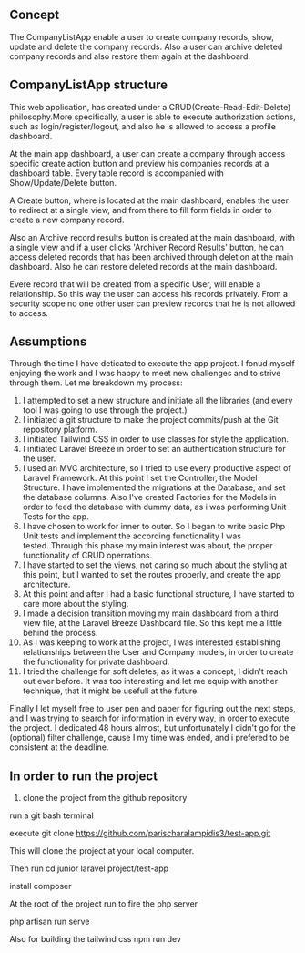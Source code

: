 ## Concept

The CompanyListApp enable a user to create company records, show, update and delete the company records. Also a user can archive deleted company records and
also restore them again at the dashboard.

## CompanyListApp structure

This web application, has created under a CRUD(Create-Read-Edit-Delete) philosophy.More specifically, a user is able to execute authorization actions, such as login/register/logout, and also he is allowed to access a profile dashboard.

At the main app dashboard, a user can create a company through access specific create action button and preview his companies records at a dashboard table.
Every table record is accompanied with Show/Update/Delete button.

A Create button, where is located at the main dashboard, enables the user to redirect at a single view, and from there to  fill form fields in order to create a new company record.

Also an Archive record results button is created at the main dashboard, with a single view and if a user clicks 'Archiver Record Results' button, he can access deleted records that has been archived through deletion at the main dashboard. Also he can restore deleted records at the main dashboard.

Evere record that will be created from a specific User, will enable a relationship. So this way the user can access his records privately. From a security scope no one other user can preview records that he is not allowed to access.


## Assumptions

Through the time I have deticated to execute the app project. I fonud myself enjoying the work and I was happy to meet new challenges and to strive through them. 
Let me breakdown my process:
1. I attempted to set a new structure and initiate all the libraries (and every tool I was going to use through the project.)
2. I initiated a git structure to make the project commits/push at the Git repository platform.
3. I initiated Tailwind CSS in order to use classes for style the application.
4. I initiated Laravel Breeze in order to set an authentication structure for the user.
5. I used an MVC architecture, so I tried to use every productive aspect of Laravel Framework. At this point I set the  Controller, the Model Structure.
I have implemented the migrations at the Database, and set the database columns. Also I've created Factories for the Models in order to feed the database with dummy data, as i was performing Unit Tests for the app.
6. I have chosen to work for inner to outer. So I began to write basic Php Unit tests and  implement the according functionality I was tested..Through this phase my main interest was about, the proper functionality of CRUD operrations.
7. I have started to set the views, not caring so much about the styling at this point, but I wanted to set the routes properly, and create the app architecture.
8. At this point and after I had a basic functional structure, I have started to care more about the styling.
9. I made a decision transition moving my main dashboard from a third view file, at the Laravel Breeze Dashboard file. So this kept me a little behind the process. 
9. As I was keeping to work at the project, I was interested establishing  relationships between the User and Company models, in order to create the functionality for private dashboard.
10. I tried the challenge for soft deletes, as it was a concept, I didn't reach out ever before. It was too interesting and let me equip with another technique,
that it might be usefull at the future.

Finally I let myself free to user pen and paper for figuring out the next steps, and I was trying to search for information in every way, in order to execute the project.
I dedicated 48 hours almost, but unfortunately I didn't go for the (optional) filter challenge, cause I my time was ended, and i prefered to be consistent at the deadline.


## In order to run the project

1. clone the project from the github repository

run a git bash terminal

execute 
git clone https://github.com/parischaralampidis3/test-app.git

This will clone the project at your local computer.

Then run 
cd junior laravel project/test-app

install composer

At the root of the project 
run to fire the php server

php artisan run serve

Also for building the tailwind css
npm run dev 




